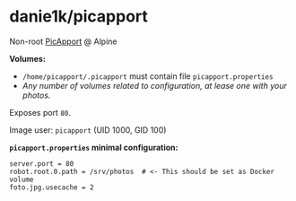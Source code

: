# danie1k/picapport
Non-root [PicApport](https://www.picapport.de/) @ Alpine

**Volumes:**
* `/home/picapport/.picapport`
    must contain file `picapport.properties`
* _Any number of volumes related to configuration, at lease one with your photos._

Exposes port `80`.

Image user: `picapport` (UID 1000, GID 100)

**`picapport.properties` minimal configuration:**
```
server.port = 80
robot.root.0.path = /srv/photos  # <- This should be set as Docker volume
foto.jpg.usecache = 2
```

